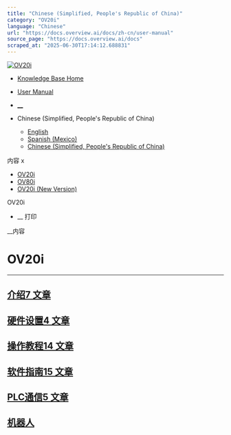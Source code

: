 ```yaml
---
title: "Chinese (Simplified, People's Republic of China)"
category: "OV20i"
language: "Chinese"
url: "https://docs.overview.ai/docs/zh-cn/user-manual"
source_page: "https://docs.overview.ai/docs"
scraped_at: "2025-06-30T17:14:12.688831"
---
```


[ ![OV20i](https://cdn.document360.io/logo/863daf20-40fe-49e9-9c91-e3c6cfba55d1/2e22ebf07a24460d8065cff0cb46d3d4-OverviewLogo.png) ](https://www.overview.ai)

  * [Knowledge Base Home](https://docs.overview.ai)
  * [User Manual](https://docs.overview.ai/docs)



  * [ __](/v1/zh-cn)
  * Chinese \(Simplified, People's Republic of China\)

    * [ English ](/docs/en/user-manual "en")
    * [ Spanish \(Mexico\) ](/docs/es-mx/manual-usuario "es-mx")
    * [ Chinese \(Simplified, People's Republic of China\) ](/docs/zh-cn/user-manual "zh-cn")




内容 x

  * [ OV20i  ](start-here)
  * [ OV80i  ](start-here-1)
  * [ OV20i \(New Version\)  ](faq)



OV20i

  *  __ 打印




 __内容

# OV20i

* * *

## [介绍7 文章 ](/docs/zh-cn/start-here)

## [硬件设置4 文章 ](/docs/zh-cn/hardware-setup)

## [操作教程14 文章 ](/docs/zh-cn/how-to-guides)

## [软件指南15 文章 ](/docs/zh-cn/software-setup)

## [PLC通信5 文章 ](/docs/zh-cn/ethernet)

## [机器人](/docs/zh-cn/robots)
